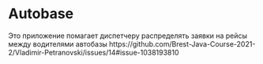   <h1>Autobase</h1>
  Это приложение помагает диспетчеру распределять заявки на рейсы между водителями автобазы
https://github.com/Brest-Java-Course-2021-2/Vladimir-Petranovski/issues/14#issue-1038193810
